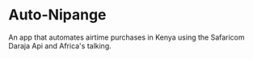 # Auto-Nipange
An app that automates airtime purchases in Kenya using the Safaricom Daraja Api and Africa's talking.
